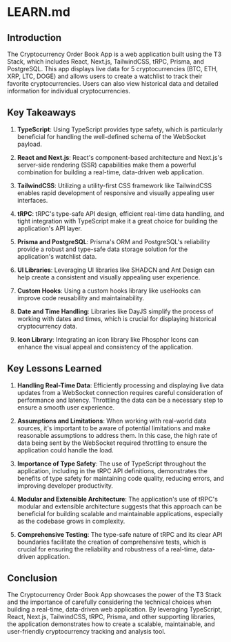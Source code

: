 # LEARN.md

## Introduction

The Cryptocurrency Order Book App is a web application built using the T3 Stack, which includes React, Next.js, TailwindCSS, tRPC, Prisma, and PostgreSQL. This app displays live data for 5 cryptocurrencies (BTC, ETH, XRP, LTC, DOGE) and allows users to create a watchlist to track their favorite cryptocurrencies. Users can also view historical data and detailed information for individual cryptocurrencies.

## Key Takeaways

1. **TypeScript**: Using TypeScript provides type safety, which is particularly beneficial for handling the well-defined schema of the WebSocket payload.

2. **React and Next.js**: React's component-based architecture and Next.js's server-side rendering (SSR) capabilities make them a powerful combination for building a real-time, data-driven web application.

3. **TailwindCSS**: Utilizing a utility-first CSS framework like TailwindCSS enables rapid development of responsive and visually appealing user interfaces.

4. **tRPC**: tRPC's type-safe API design, efficient real-time data handling, and tight integration with TypeScript make it a great choice for building the application's API layer.

5. **Prisma and PostgreSQL**: Prisma's ORM and PostgreSQL's reliability provide a robust and type-safe data storage solution for the application's watchlist data.

6. **UI Libraries**: Leveraging UI libraries like SHADCN and Ant Design can help create a consistent and visually appealing user experience.

7. **Custom Hooks**: Using a custom hooks library like useHooks can improve code reusability and maintainability.

8. **Date and Time Handling**: Libraries like DayJS simplify the process of working with dates and times, which is crucial for displaying historical cryptocurrency data.

9. **Icon Library**: Integrating an icon library like Phosphor Icons can enhance the visual appeal and consistency of the application.

## Key Lessons Learned

1. **Handling Real-Time Data**: Efficiently processing and displaying live data updates from a WebSocket connection requires careful consideration of performance and latency. Throttling the data can be a necessary step to ensure a smooth user experience.

2. **Assumptions and Limitations**: When working with real-world data sources, it's important to be aware of potential limitations and make reasonable assumptions to address them. In this case, the high rate of data being sent by the WebSocket required throttling to ensure the application could handle the load.

3. **Importance of Type Safety**: The use of TypeScript throughout the application, including in the tRPC API definitions, demonstrates the benefits of type safety for maintaining code quality, reducing errors, and improving developer productivity.

4. **Modular and Extensible Architecture**: The application's use of tRPC's modular and extensible architecture suggests that this approach can be beneficial for building scalable and maintainable applications, especially as the codebase grows in complexity.

5. **Comprehensive Testing**: The type-safe nature of tRPC and its clear API boundaries facilitate the creation of comprehensive tests, which is crucial for ensuring the reliability and robustness of a real-time, data-driven application.

## Conclusion

The Cryptocurrency Order Book App showcases the power of the T3 Stack and the importance of carefully considering the technical choices when building a real-time, data-driven web application. By leveraging TypeScript, React, Next.js, TailwindCSS, tRPC, Prisma, and other supporting libraries, the application demonstrates how to create a scalable, maintainable, and user-friendly cryptocurrency tracking and analysis tool.
